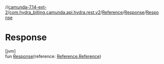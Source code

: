 //[camunda-7.14-ext-2](../../../../index.md)/[com.hydra_billing.camunda.api.hydra.rest.v2](../../index.md)/[Reference](../index.md)/[Response](index.md)/[Response](-response.md)

# Response

[jvm]\
fun [Response](-response.md)(reference: [Reference.Reference](../-reference/index.md))
